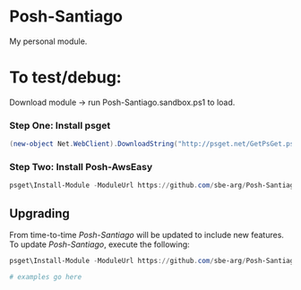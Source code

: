 # Posh-Santiago
My personal module.

# To test/debug:
Download module -> run Posh-Santiago.sandbox.ps1 to load.

### Step One: Install psget
```powershell
(new-object Net.WebClient).DownloadString("http://psget.net/GetPsGet.ps1") | iex
```


### Step Two: Install Posh-AwsEasy
```powershell
psget\Install-Module -ModuleUrl https://github.com/sbe-arg/Posh-Santiago/archive/master.zip
```

## Upgrading
From time-to-time *Posh-Santiago* will be updated to include new features.
To update *Posh-Santiago*, execute the following:
```powershell
psget\Install-Module -ModuleUrl https://github.com/sbe-arg/Posh-Santiago/archive/master.zip -Update
```

```powershell
# examples go here
```
